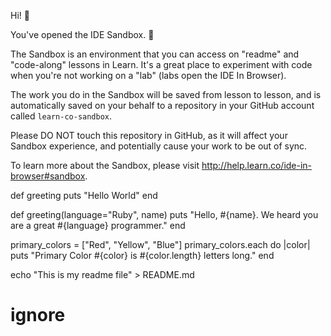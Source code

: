 Hi! 👋

You've opened the IDE Sandbox. 🎉

The Sandbox is an environment that you can access on "readme" and "code-along" lessons in Learn. It's a great place to experiment with code when you're not working on a "lab" (labs open the IDE In Browser).

The work you do in the Sandbox will be saved from lesson to lesson, and is automatically saved on your behalf to a repository in your GitHub account called `learn-co-sandbox`.

Please DO NOT touch this repository in GitHub, as it will affect your Sandbox experience, and potentially cause your work to be out of sync.

To learn more about the Sandbox, please visit http://help.learn.co/ide-in-browser#sandbox.

def greeting
  puts "Hello World"
end

def greeting(language="Ruby", name)
  puts "Hello, #{name}. We heard you are a great #{language} programmer."
end

primary_colors = ["Red", "Yellow", "Blue"]
primary_colors.each do |color|
puts "Primary Color #{color} is #{color.length} letters long."
end 
      

echo "This is my readme file" > README.md

# ignore
